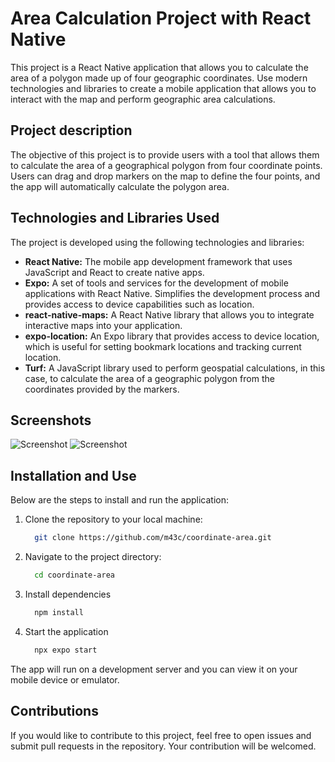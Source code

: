 # Area Calculation Project with React Native

This project is a React Native application that allows you to calculate the area of a polygon made up of four geographic coordinates. Use modern technologies and libraries to create a mobile application that allows you to interact with the map and perform geographic area calculations.

## Project description

The objective of this project is to provide users with a tool that allows them to calculate the area of a geographical polygon from four coordinate points. Users can drag and drop markers on the map to define the four points, and the app will automatically calculate the polygon area.

## Technologies and Libraries Used

The project is developed using the following technologies and libraries:

- **React Native:** The mobile app development framework that uses JavaScript and React to create native apps.
- **Expo:** A set of tools and services for the development of mobile applications with React Native. Simplifies the development process and provides access to device capabilities such as location.
- **react-native-maps:** A React Native library that allows you to integrate interactive maps into your application.
- **expo-location:** An Expo library that provides access to device location, which is useful for setting bookmark locations and tracking current location.
- **Turf:** A JavaScript library used to perform geospatial calculations, in this case, to calculate the area of a geographic polygon from the coordinates provided by the markers.


## Screenshots
![Screenshot](https://github.com/m43c/coordinate-area/blob/main/assets/screenshot/permissions.png?raw=true)
![Screenshot](https://github.com/m43c/coordinate-area/blob/main/assets/screenshot/area-square.png?raw=true)

## Installation and Use

Below are the steps to install and run the application:

1. Clone the repository to your local machine:

    ```bash
      git clone https://github.com/m43c/coordinate-area.git
    ```

2. Navigate to the project directory:

    ```bash
      cd coordinate-area
    ```
3. Install dependencies

    ```bash
      npm install
    ```
4. Start the application

    ```bash
      npx expo start
    ```
The app will run on a development server and you can view it on your mobile device or emulator.

## Contributions

If you would like to contribute to this project, feel free to open issues and submit pull requests in the repository. Your contribution will be welcomed.
